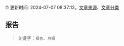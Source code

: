 :alarm_clock: 更新时间: 2024-07-07 08:37:12。[文章来源](/README.md)、[文章分类](/TAGS.md)

## 报告


> 关键字：`报告`、`月报`



